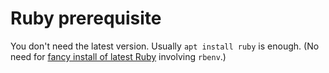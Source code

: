 # Ruby prerequisite

You don't need the latest version. Usually `apt install ruby` is enough. (No
need for [fancy install of latest Ruby][ruby_rbenv_install] involving
`rbenv`.)

[ruby_rbenv_install]: https://gorails.com/setup/ubuntu/16.04#ruby
